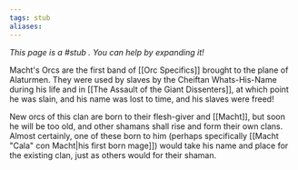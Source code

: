 ```yaml
---
tags: stub
aliases:
---
```


*This page is a #stub . You can help by expanding it!*

Macht's Orcs are the first band of [[Orc Specifics]] brought to the plane of Alaturmen. They were used by slaves by the Cheiftan Whats-His-Name during his life and in [[The Assault of the Giant Dissenters]], at which point he was slain, and his name was lost to time, and his slaves were freed! 

New orcs of this clan are born to their flesh-giver and [[Macht]], but soon he will be too old, and other shamans shall rise and form their own clans. Almost certainly, one of these born to him (perhaps specifically [[Macht "Cala" con Macht|his first born mage]]) would take his name and place for the existing clan, just as others would for their shaman. 